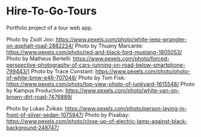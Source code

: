 # Hire-To-Go-Tours
Portfolio project of a tour web app. 



Photo by Zsolt Joo: https://www.pexels.com/photo/white-jeep-wrangler-on-asphalt-road-2882234/
Photo by Thuany Marcante: https://www.pexels.com/photo/red-and-black-ford-mustang-1805053/
Photo by Matheus Bertelli: https://www.pexels.com/photo/forced-perspective-photography-of-cars-running-on-road-below-smartphone-799443/]
Photo by Trace Constant: https://www.pexels.com/photo/photo-of-white-bmw-e46-707046/
Photo by Tom Fisk: https://www.pexels.com/photo/top-view-photo-of-junkyard-1615548/
Photo by Kampus Production: https://www.pexels.com/photo/white-van-on-brown-dirt-road-7476889/

Photo by Lukas Žvikas: https://www.pexels.com/photo/person-laying-in-front-of-silver-sedan-1075947/
Photo by Pixabay: https://www.pexels.com/photo/close-up-of-electric-lamp-against-black-background-248747/
